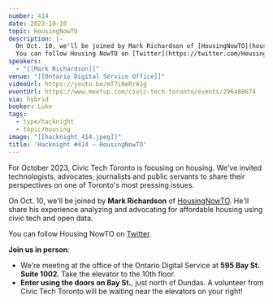 ```yaml
---
number: 414
date: 2023-10-10
topic: HousingNowTO
description: |-
  On Oct. 10, we'll be joined by Mark Richardson of [HousingNowTO](housingnowto.com). He'll share his experience analyzing and advocating for affordable housing using civic tech and open data.
  You can follow Housing NowTO on [Twitter](https://twitter.com/HousingNowTO).
speakers:
  - "[[Mark Richardson]]"
venue: "[[Ontario Digital Service Office]]"
videoUrl: https://youtu.be/mT7i0eRrA1g
eventUrl: https://www.meetup.com/civic-tech-toronto/events/296488674
via: hybrid
booker: Luke
tags:
  - type/hacknight
  - topic/housing
image: "[[hacknight_414.jpeg]]"
title: 'Hacknight #414 – HousingNowTO'
---
```

For October 2023, Civic Tech Toronto is focusing on housing. We've invited technologists, advocates, journalists and public servants to share their perspectives on one of Toronto's most pressing issues.

On Oct. 10, we'll be joined by **Mark Richardson** of [HousingNowTO](housingnowto.com). He'll share his experience analyzing and advocating for affordable housing using civic tech and open data.

You can follow Housing NowTO on [Twitter](https://twitter.com/HousingNowTO).

**Join us in person**:

* We're meeting at the office of the Ontario Digital Service at **595 Bay St. Suite 1002**. Take the elevator to the 10th floor.
* **Enter using the doors on Bay St.**, just north of Dundas. A volunteer from Civic Tech Toronto will be waiting near the elevators on your right!
